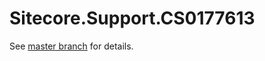 # Sitecore.Support.CS0177613

See [master branch](https://github.com/sitecoresupport/Sitecore.Support.CS0177613) for details.